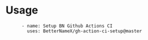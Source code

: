 # Usage

```
      - name: Setup BN Github Actions CI
        uses: BetterNameX/gh-action-ci-setup@master
```
